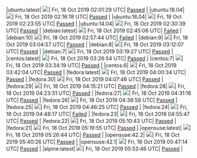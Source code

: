 |ubuntu:latest| ![](https://neilpang.github.io/acmetest/status/ubuntu-latest.svg?1571364089)| Fri, 18 Oct 2019 02:01:29 UTC| [Passed](https://github.com/Neilpang/acmetest/blob/master/logs/ubuntu-latest.out) |
|ubuntu:18.04| ![](https://neilpang.github.io/acmetest/status/ubuntu-18.04.svg?1571364978)| Fri, 18 Oct 2019 02:16:18 UTC| [Passed](https://github.com/Neilpang/acmetest/blob/master/logs/ubuntu-18.04.out) |
|ubuntu:16.04| ![](https://neilpang.github.io/acmetest/status/ubuntu-16.04.svg?1571365435)| Fri, 18 Oct 2019 02:23:55 UTC| [Passed](https://github.com/Neilpang/acmetest/blob/master/logs/ubuntu-16.04.out) |
|ubuntu:14.04| ![](https://neilpang.github.io/acmetest/status/ubuntu-14.04.svg?1571365839)| Fri, 18 Oct 2019 02:30:39 UTC| [Passed](https://github.com/Neilpang/acmetest/blob/master/logs/ubuntu-14.04.out) |
|debian:latest| ![](https://neilpang.github.io/acmetest/status/debian-latest.svg?1571366706)| Fri, 18 Oct 2019 02:45:06 UTC| [Failed](https://github.com/Neilpang/acmetest/blob/master/logs/debian-latest.out) |
|debian:10| ![](https://neilpang.github.io/acmetest/status/debian-10.svg?1571367464)| Fri, 18 Oct 2019 02:57:44 UTC| [Failed](https://github.com/Neilpang/acmetest/blob/master/logs/debian-10.out) |
|debian:9| ![](https://neilpang.github.io/acmetest/status/debian-9.svg?1571367897)| Fri, 18 Oct 2019 03:04:57 UTC| [Passed](https://github.com/Neilpang/acmetest/blob/master/logs/debian-9.out) |
|debian:8| ![](https://neilpang.github.io/acmetest/status/debian-8.svg?1571368327)| Fri, 18 Oct 2019 03:12:07 UTC| [Passed](https://github.com/Neilpang/acmetest/blob/master/logs/debian-8.out) |
|debian:7| ![](https://neilpang.github.io/acmetest/status/debian-7.svg?1571368767)| Fri, 18 Oct 2019 03:19:27 UTC| [Passed](https://github.com/Neilpang/acmetest/blob/master/logs/debian-7.out) |
|centos:latest| ![](https://neilpang.github.io/acmetest/status/centos-latest.svg?1571369214)| Fri, 18 Oct 2019 03:26:54 UTC| [Passed](https://github.com/Neilpang/acmetest/blob/master/logs/centos-latest.out) |
|centos:7| ![](https://neilpang.github.io/acmetest/status/centos-7.svg?1571369659)| Fri, 18 Oct 2019 03:34:19 UTC| [Passed](https://github.com/Neilpang/acmetest/blob/master/logs/centos-7.out) |
|centos:6| ![](https://neilpang.github.io/acmetest/status/centos-6.svg?1571370124)| Fri, 18 Oct 2019 03:42:04 UTC| [Passed](https://github.com/Neilpang/acmetest/blob/master/logs/centos-6.out) |
|fedora:latest| ![](https://neilpang.github.io/acmetest/status/fedora-latest.svg?1571371234)| Fri, 18 Oct 2019 04:00:34 UTC| [Passed](https://github.com/Neilpang/acmetest/blob/master/logs/fedora-latest.out) |
|fedora:30| ![](https://neilpang.github.io/acmetest/status/fedora-30.svg?1571371666)| Fri, 18 Oct 2019 04:07:46 UTC| [Passed](https://github.com/Neilpang/acmetest/blob/master/logs/fedora-30.out) |
|fedora:29| ![](https://neilpang.github.io/acmetest/status/fedora-29.svg?1571372121)| Fri, 18 Oct 2019 04:15:21 UTC| [Passed](https://github.com/Neilpang/acmetest/blob/master/logs/fedora-29.out) |
|fedora:28| ![](https://neilpang.github.io/acmetest/status/fedora-28.svg?1571372611)| Fri, 18 Oct 2019 04:23:31 UTC| [Passed](https://github.com/Neilpang/acmetest/blob/master/logs/fedora-28.out) |
|fedora:27| ![](https://neilpang.github.io/acmetest/status/fedora-27.svg?1571373076)| Fri, 18 Oct 2019 04:31:16 UTC| [Passed](https://github.com/Neilpang/acmetest/blob/master/logs/fedora-27.out) |
|fedora:26| ![](https://neilpang.github.io/acmetest/status/fedora-26.svg?1571373538)| Fri, 18 Oct 2019 04:38:58 UTC| [Passed](https://github.com/Neilpang/acmetest/blob/master/logs/fedora-26.out) |
|fedora:25| ![](https://neilpang.github.io/acmetest/status/fedora-25.svg?1571373985)| Fri, 18 Oct 2019 04:46:25 UTC| [Passed](https://github.com/Neilpang/acmetest/blob/master/logs/fedora-25.out) |
|fedora:24| ![](https://neilpang.github.io/acmetest/status/fedora-24.svg?1571374097)| Fri, 18 Oct 2019 04:48:17 UTC| [Failed](https://github.com/Neilpang/acmetest/blob/master/logs/fedora-24.out) |
|fedora:23| ![](https://neilpang.github.io/acmetest/status/fedora-23.svg?1571374547)| Fri, 18 Oct 2019 04:55:47 UTC| [Passed](https://github.com/Neilpang/acmetest/blob/master/logs/fedora-23.out) |
|fedora:22| ![](https://neilpang.github.io/acmetest/status/fedora-22.svg?1571375443)| Fri, 18 Oct 2019 05:10:43 UTC| [Passed](https://github.com/Neilpang/acmetest/blob/master/logs/fedora-22.out) |
|fedora:21| ![](https://neilpang.github.io/acmetest/status/fedora-21.svg?1571375995)| Fri, 18 Oct 2019 05:19:55 UTC| [Passed](https://github.com/Neilpang/acmetest/blob/master/logs/fedora-21.out) |
|opensuse:latest| ![](https://neilpang.github.io/acmetest/status/opensuse-latest.svg?1571376404)| Fri, 18 Oct 2019 05:26:44 UTC| [Passed](https://github.com/Neilpang/acmetest/blob/master/logs/opensuse-latest.out) |
|opensuse:42.2| ![](https://neilpang.github.io/acmetest/status/opensuse-42.2.svg?1571377226)| Fri, 18 Oct 2019 05:40:26 UTC| [Passed](https://github.com/Neilpang/acmetest/blob/master/logs/opensuse-42.2.out) |
|opensuse:42.1| ![](https://neilpang.github.io/acmetest/status/opensuse-42.1.svg?1571377634)| Fri, 18 Oct 2019 05:47:14 UTC| [Passed](https://github.com/Neilpang/acmetest/blob/master/logs/opensuse-42.1.out) |
|alpine:latest| ![](https://neilpang.github.io/acmetest/status/alpine-latest.svg?1571378026)| Fri, 18 Oct 2019 05:53:46 UTC| [Passed](https://github.com/Neilpang/acmetest/blob/master/logs/alpine-latest.out) |
